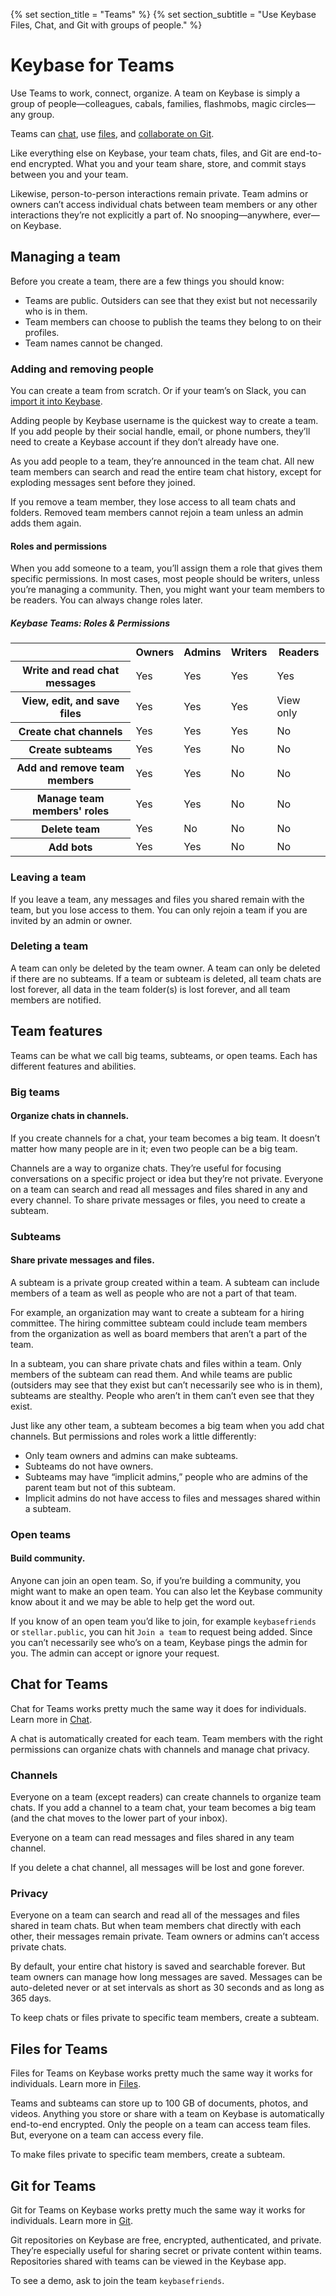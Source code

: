 {% set section_title = "Teams" %}
{% set section_subtitle = "Use Keybase Files, Chat, and Git with groups of people." %}

# Keybase for Teams
Use Teams to work, connect, organize. A team on Keybase is simply a group of people—colleagues, cabals, families, flashmobs, magic circles—any group.

Teams can [chat](/chat), use [files](/files), and [collaborate on Git](/Git).

Like everything else on Keybase, your team chats, files, and Git are end-to-end encrypted. What you and your team share, store, and commit stays between you and your team.

Likewise, person-to-person interactions remain private. Team admins or owners can’t access individual chats between team members or any other interactions they’re not explicitly a part of. No snooping—anywhere, ever—on Keybase.

## Managing a team
Before you create a team, there are a few things you should know:
* Teams are public. Outsiders can see that they exist but not necessarily who is in them.
* Team members can choose to publish the teams they belong to on their profiles.
* Team names cannot be changed.

### Adding and removing people
You can create a team from scratch. Or if your team’s on Slack, you can [import it into Keybase](https://keybase.io/slack-importer/).

Adding people by Keybase username is the quickest way to create a team. If you add people by their social handle, email, or phone numbers, they’ll need to create a Keybase account if they don’t already have one.

As you add people to a team, they’re announced in the team chat. All new team members can search and read the entire team chat history, except for exploding messages sent before they joined.

If you remove a team member, they lose access to all team chats and folders. Removed team members cannot rejoin a team unless an admin adds them again.

#### Roles and permissions
When you add someone to a team, you’ll assign them a role that gives them specific permissions. In most cases, most people should be writers, unless you’re managing a community. Then, you might want your team members to be readers. You can always change roles later.

<div class="table-wrapper">
    <h5>Keybase Teams: Roles & Permissions</h5>
    <table>
        <tr>
            <th class="empty">&nbsp;</th>
            <th>Owners</th>
            <th>Admins</th>
            <th>Writers</th>
            <th>Readers</th>
        </tr>
        <tr>
            <th>Write and read chat messages</th>
            <td class="yes">Yes</td>
            <td class="yes">Yes</td>
            <td class="yes">Yes</td>
            <td class="yes">Yes</td>
        </tr>
        <tr>
            <th>View, edit, and save files</th>
            <td class="yes">Yes</td>
            <td class="yes">Yes</td>
            <td class="yes">Yes</td>
            <td class="other">View only</td>
        </tr>
        <tr>
            <th>Create chat channels</th>
            <td class="yes">Yes</td>
            <td class="yes">Yes</td>
            <td class="yes">Yes</td>
            <td class="no">No</td>
        </tr>
        <tr>
            <th>Create subteams</th>
            <td class="yes">Yes</td>
            <td class="yes">Yes</td>
            <td class="no">No</td>
            <td class="no">No</td>
        </tr>
        <tr>
            <th>Add and remove team members</th>
            <td class="yes">Yes</td>
            <td class="yes">Yes</td>
            <td class="no">No</td>
            <td class="no">No</td>
        </tr>
        <tr>
            <th>Manage team members' roles</th>
            <td class="yes">Yes</td>
            <td class="yes">Yes</td>
            <td class="no">No</td>
            <td class="no">No</td>
        </tr>
        <tr>
            <th>Delete team</th>
            <td class="yes">Yes</td>
            <td class="no">No</td>
            <td class="no">No</td>
            <td class="no">No</td>
        </tr>
        <tr>
            <th>Add bots</th>
            <td class="yes">Yes</td>
            <td class="yes">Yes</td>
            <td class="no">No</td>
            <td class="no">No</td>
        </tr>
    </table>
</div>

### Leaving a team
If you leave a team, any messages and files you shared remain with the team, but you lose access to them. You can only rejoin a team if you are invited by an admin or owner.

### Deleting a team
A team can only be deleted by the team owner. A team can only be deleted if there are no subteams. If a team or subteam is deleted, all team chats are lost forever, all data in the team folder(s) is lost forever, and all team members are notified.

## Team features
Teams can be what we call big teams, subteams, or open teams. Each has different features and abilities.

### Big teams
#### Organize chats in channels.
If you create channels for a chat, your team becomes a big team. It doesn’t matter how many people are in it; even two people can be a big team.

Channels are a way to organize chats. They’re useful for focusing conversations on a specific project or idea but they’re not private. Everyone on a team can search and read all messages and files shared in any and every channel. To share private messages or files, you need to create a subteam.

### Subteams
#### Share private messages and files.
A subteam is a private group created within a team. A subteam can include members of a team as well as people who are not a part of that team.

For example, an organization may want to create a subteam for a hiring committee. The hiring committee subteam could include team members from the organization as well as board members that aren’t a part of the team.

In a subteam, you can share private chats and files within a team. Only members of the subteam can read them. And while teams are public (outsiders may see that they exist but can’t necessarily see who is in them), subteams are stealthy. People who aren’t in them can’t even see that they exist.

Just like any other team, a subteam becomes a big team when you add chat channels. But permissions and roles work a little differently:
* Only team owners and admins can make subteams.
* Subteams do not have owners.
* Subteams may have “implicit admins,” people who are admins of the parent team but not of this subteam.
* Implicit admins do not have access to files and messages shared within a subteam.

### Open teams
#### Build community.
Anyone can join an open team. So, if you’re building a community, you might want to make an open team. You can also let the Keybase community know about it and we may be able to help get the word out.

If you know of an open team you’d like to join, for example `keybasefriends` or `stellar.public`, you can hit `Join a team` to request being added. Since you can’t necessarily see who’s on a team, Keybase pings the admin for you. The admin can accept or ignore your request.

## Chat for Teams
Chat for Teams works pretty much the same way it does for individuals. Learn more in [Chat](/chat).

A chat is automatically created for each team. Team members with the right permissions can organize chats with channels and manage chat privacy.

### Channels
Everyone on a team (except readers) can create channels to organize team chats. If you add a channel to a team chat, your team becomes a big team (and the chat moves to the lower part of your inbox).

Everyone on a team can read messages and files shared in any team channel.

If you delete a chat channel, all messages will be lost and gone forever.

### Privacy
Everyone on a team can search and read all of the messages and files shared in team chats. But when team members chat directly with each other, their messages remain private. Team owners or admins can’t access private chats.

By default, your entire chat history is saved and searchable forever. But team owners can manage how long messages are saved. Messages can be auto-deleted never or at set intervals as short as 30 seconds and as long as 365 days.

To keep chats or files private to specific team members, create a subteam.

## Files for Teams
Files for Teams on Keybase works pretty much the same way it works for individuals. Learn more in [Files](/files).

Teams and subteams can store up to 100 GB of documents, photos, and videos. Anything you store or share with a team on Keybase is automatically end-to-end encrypted. Only the people on a team can access team files. But, everyone on a team can access every file.

To make files private to specific team members, create a subteam.


## Git for Teams
Git for Teams on Keybase works pretty much the same way it works for individuals. Learn more in [Git](/git).

Git repositories on Keybase are free, encrypted, authenticated, and private. They’re especially useful for sharing secret or private content within teams. Repositories shared with teams can be viewed in the Keybase app.

To see a demo, ask to join the team `keybasefriends`.
